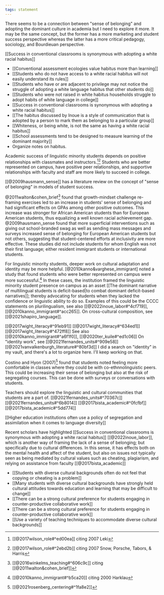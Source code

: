 ```yaml
---
tags: statement
---
```

There seems to be a connection between "sense of belonging" and adopting the dominant culture in academia but I need to explore it more. It may be the same concept, but the former has a more marketing and student success perspective whereas the latter has a more critical pedagogy, sociology, and Bourdieuan perspective.

[[Success in conventional classrooms is synonymous with adopting a white racial habitus]]
- [[Conventional assessment ecologies value habitus more than learning]]
- [[Students who do not have access to a white racial habitus will not easily understand its rules]]
- [[Students who have or are adjacent to privilege may not notice the struggle of adopting a white language habitus that other students do]]
- [[Students who were not raised in white habitus households struggle to adopt habits of white language in college]]
- [[Success in conventional classrooms is synonymous with adopting a white racial habitus]]
- [[The habitus discussed by Inoue is a style of communication that is adopted by a person to mark them as belonging to a particular group]]
- [[Whiteness, or being white, is not the same as having a white racial habitus]]
- [[School assessments tend to be designed to measure learning of the dominant majority]]
- Organize notes on habitus.

Academic success of linguistic minority students depends on positive relationships with classmates and instructors.[^2][^3] Students who are better represented on campus, have positive peer relationships, and supportive relationships with faculty and staff are more likely to succeed in college. 

[[@2009hausmann_sense]] has a literature review on the concept of "sense of belonging" in models of student success.

@2011walton&cohen_brief[^6] found that growth-mindset challenge re-framing exercises led to an increase in students' sense of belonging and had significant effects on GPAs among other positive outcomes. This increase was stronger for African American students than for European American students, thus equalizing a well known racial achievement gap. @2009hausmann_sense found that more superficial interventions such as giving out school-branded swag as well as sending mass messages and surveys increased sense of belonging for European American students but not others, suggesting that student-centered efforts at inclusivity are more effective. These studies did not include students for whom English was not their first language; either resident immigrant students or international students.

For linguistic minority students, deeper work on cultural adaptation and identity may be more helpful. [@2010kanno&varghese_immigrant] noted a study that found students who were better represented on campus were more successful.[^4] In these cases, the institution  framed the linguistic minority student presence on campus as an asset [[The dominant narrative of multilingual students is deficit-based|to combat dominant deficit-based narratives]]; thereby advocating for students when they lacked the confidence or linguistic ability to do so. Examples of this could be the CCCC statements on plurilingualism, see also [[@2022inoue_labor#^4cf719]], [[@2010kanno_immigrant#^acc265]]. On cross-cultural composition, see [[@2021shapiro_language]].

[[@2017wight_literacy#^91eb91]]
[[@2017wight_literacy#^634ed1]]
[[@2017wight_literacy#^472ff8]]
See also [[@2010kanno_immigrant#^a6f1f0]], [[@2020ter_kuile#^ed1c06]]
On "identity work", see [[@2021fernandes_units#^909e58]]
[[@2021vanvalkenburgh_literature#^80bf3d]]
I did a search on "identity" in my vault, and there's a lot to organize here. I'll keep working on that.

Costino and Hyon (2007)[^5] found that students noted feeling more comfortable in classes where they could be with co-ethnnolinguistic peers. This could be increasing their sense of belonging but also at the risk of segregating courses. This can be done with surveys or conversations with students.

Teachers should explore the linguistic and cultural communities that students are a part of.  [[@2021fernandes_units#^70367c]] [[@2021fernandes_units#^6b8014]] [[@2017bista_academic#^0fcfbf]] [[@2017bista_academic#^5dd774]]

[[Higher education institutions often use a policy of segregation and assimilation when it comes to language diversity]]

Recent scholars have highlighted [[Success in conventional classrooms is synonymous with adopting a white racial habitus]] [[@2022inoue_labor]], which is another way of framing the lack of a sense of belonging; but specifically due to cultural differences. In this sense, it has effects both on the mental health and affect of the student, but also on issues not typically seen as being mediated by cultural values such as cheating, plagiarism, and relying on assistance from faculty [[@2017bista_academic]]

- [[Students with diverse cultural backgrounds often do not feel that copying or cheating is a problem]]
- [[Many students with diverse cultural backgrounds have strongly held cultural attitudes towards education and learning that may be difficult to change]]
- [[There can be a strong cultural preference for students engaging in counter-productive collaborative work]]
- [[There can be a strong cultural preference for students engaging in counter-productive collaborative work]]
- [[Use a variety of teaching techniques to accommodate diverse cultural backgrounds]]

[^2]: [[@2017wilson_role#^ed00ea]] citing 2007 Leki
[^3]: [[@2017wilson_role#^2ebd2b]] citing 2007 Snow, Porsche, Tabors, & Harris
[^4]: [[@2010kanno_immigrant#^b5ca20]] citing 2000 Harklau
[^5]: [[@2021rosenberg_centering#^1fa8e2]]
[^6]: [[@2016winkelms_teaching#^606c9c]] citing [[@2011walton&cohen_brief]]
